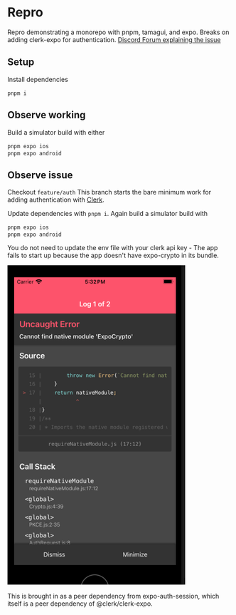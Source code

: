 # Repro

Repro demonstrating a monorepo with pnpm, tamagui, and expo.
Breaks on adding clerk-expo for authentication.
[Discord Forum explaining the issue](https://discord.com/channels/695411232856997968/1243659928208408586)

## Setup

Install dependencies

```
pnpm i
```

## Observe working

Build a simulator build with either

```
pnpm expo ios
pnpm expo android
```

## Observe issue

Checkout `feature/auth`
This branch starts the bare minimum work for adding authentication with [Clerk](https://clerk.com/docs/quickstarts/expo).

Update dependencies with `pnpm i`.
Again build a simulator build with 

```
pnpm expo ios
pnpm expo android
```

You do not need to update the env file with your clerk api key - The app fails to start up because the app doesn't have expo-crypto in its bundle.

![alt text](image.png)

This is brought in as a peer dependency from expo-auth-session, which itself is a peer dependency of @clerk/clerk-expo.

